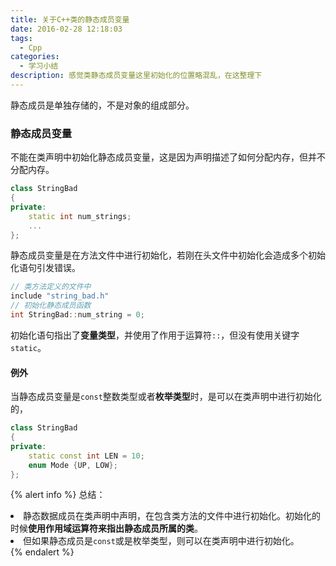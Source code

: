 ```yaml
---
title: 关于C++类的静态成员变量
date: 2016-02-28 12:18:03
tags:
  - Cpp
categories:
  - 学习小结
description: 感觉类静态成员变量这里初始化的位置略混乱，在这整理下
---
```

静态成员是单独存储的，不是对象的组成部分。
### 静态成员变量
不能在类声明中初始化静态成员变量，这是因为声明描述了如何分配内存，但并不分配内存。
``` Cpp
class StringBad
{
private:
    static int num_strings;
    ...
};
```
静态成员变量是在方法文件中进行初始化，若刚在头文件中初始化会造成多个初始化语句引发错误。
<!-- more -->
``` Cpp
// 类方法定义的文件中
include "string_bad.h"
// 初始化静态成员函数
int StringBad::num_string = 0;
```
初始化语句指出了**变量类型**，并使用了作用于运算符`::`，但没有使用关键字`static`。

#### 例外
当静态成员变量是`const`整数类型或者**枚举类型**时，是可以在类声明中进行初始化的，
``` Cpp
class StringBad 
{
private:
    static const int LEN = 10;
    enum Mode {UP, LOW};
};
```
{% alert info %}
总结： 
<br>
<li>静态数据成员在类声明中声明，在包含类方法的文件中进行初始化。初始化的时候<strong>使用作用域运算符来指出静态成员所属的类</strong>。</li>
<li>但如果静态成员是<code>const</code>或是枚举类型，则可以在类声明中进行初始化。</li>
{% endalert %}
